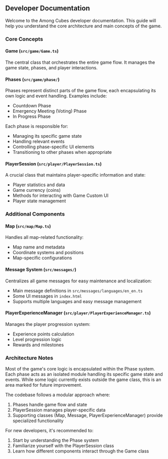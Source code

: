 ## Developer Documentation

Welcome to the Among Cubes developer documentation. This guide will help you understand the core architecture and main concepts of the game.

### Core Concepts

#### Game (`src/game/Game.ts`)
The central class that orchestrates the entire game flow. It manages the game state, phases, and player interactions.

#### Phases (`src/game/phase/`)
Phases represent distinct parts of the game flow, each encapsulating its own logic and event handling. Examples include:
- Countdown Phase
- Emergency Meeting (Voting) Phase
- In Progress Phase

Each phase is responsible for:
- Managing its specific game state
- Handling relevant events
- Controlling phase-specific UI elements
- Transitioning to other phases when appropriate

#### PlayerSession (`src/player/PlayerSession.ts`)
A crucial class that maintains player-specific information and state:
- Player statistics and data
- Game currency (coins)
- Methods for interacting with Game Custom UI
- Player state management

### Additional Components

#### Map (`src/map/Map.ts`)
Handles all map-related functionality:
- Map name and metadata
- Coordinate systems and positions
- Map-specific configurations

#### Message System (`src/messages/`)
Centralizes all game messages for easy maintenance and localization:
- Main message definitions in `src/messages/languages/en_en.ts`
- Some UI messages in `index.html`
- Supports multiple languages and easy message management

#### PlayerExperienceManager (`src/player/PlayerExperienceManager.ts`)
Manages the player progression system:
- Experience points calculation
- Level progression logic
- Rewards and milestones

### Architecture Notes

Most of the game's core logic is encapsulated within the Phase system. Each phase acts as an isolated module handling its specific game state and events. While some logic currently exists outside the game class, this is an area marked for future improvement.

The codebase follows a modular approach where:
1. Phases handle game flow and state
2. PlayerSession manages player-specific data
3. Supporting classes (Map, Message, PlayerExperienceManager) provide specialized functionality

For new developers, it's recommended to:
1. Start by understanding the Phase system
2. Familiarize yourself with the PlayerSession class
3. Learn how different components interact through the Game class



